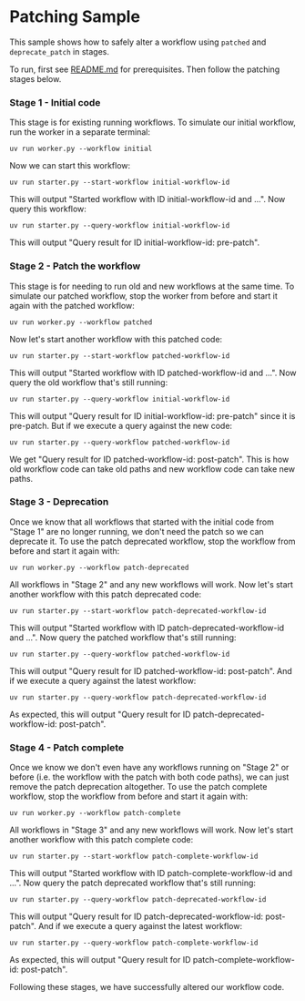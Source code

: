 # Patching Sample

This sample shows how to safely alter a workflow using `patched` and `deprecate_patch` in stages.

To run, first see [README.md](../README.md) for prerequisites. Then follow the patching stages below.

### Stage 1 - Initial code

This stage is for existing running workflows. To simulate our initial workflow, run the worker in a separate terminal:

    uv run worker.py --workflow initial

Now we can start this workflow:

    uv run starter.py --start-workflow initial-workflow-id

This will output "Started workflow with ID initial-workflow-id and ...". Now query this workflow:

    uv run starter.py --query-workflow initial-workflow-id

This will output "Query result for ID initial-workflow-id: pre-patch".

### Stage 2 - Patch the workflow

This stage is for needing to run old and new workflows at the same time. To simulate our patched workflow, stop the
worker from before and start it again with the patched workflow:

    uv run worker.py --workflow patched

Now let's start another workflow with this patched code:

    uv run starter.py --start-workflow patched-workflow-id

This will output "Started workflow with ID patched-workflow-id and ...". Now query the old workflow that's still
running:

    uv run starter.py --query-workflow initial-workflow-id

This will output "Query result for ID initial-workflow-id: pre-patch" since it is pre-patch. But if we execute a query
against the new code:

    uv run starter.py --query-workflow patched-workflow-id

We get "Query result for ID patched-workflow-id: post-patch". This is how old workflow code can take old paths and new
workflow code can take new paths.

### Stage 3 - Deprecation

Once we know that all workflows that started with the initial code from "Stage 1" are no longer running, we don't need
the patch so we can deprecate it. To use the patch deprecated workflow, stop the workflow from before and start it again
with:

    uv run worker.py --workflow patch-deprecated

All workflows in "Stage 2" and any new workflows will work. Now let's start another workflow with this patch deprecated
code:

    uv run starter.py --start-workflow patch-deprecated-workflow-id

This will output "Started workflow with ID patch-deprecated-workflow-id and ...". Now query the patched workflow that's
still running:

    uv run starter.py --query-workflow patched-workflow-id

This will output "Query result for ID patched-workflow-id: post-patch". And if we execute a query against the latest
workflow:

    uv run starter.py --query-workflow patch-deprecated-workflow-id

As expected, this will output "Query result for ID patch-deprecated-workflow-id: post-patch".

### Stage 4 - Patch complete

Once we know we don't even have any workflows running on "Stage 2" or before (i.e. the workflow with the patch with
both code paths), we can just remove the patch deprecation altogether. To use the patch complete workflow, stop the
workflow from before and start it again with:

    uv run worker.py --workflow patch-complete

All workflows in "Stage 3" and any new workflows will work. Now let's start another workflow with this patch complete
code:

    uv run starter.py --start-workflow patch-complete-workflow-id

This will output "Started workflow with ID patch-complete-workflow-id and ...". Now query the patch deprecated workflow
that's still running:

    uv run starter.py --query-workflow patch-deprecated-workflow-id

This will output "Query result for ID patch-deprecated-workflow-id: post-patch". And if we execute a query against the
latest workflow:

    uv run starter.py --query-workflow patch-complete-workflow-id

As expected, this will output "Query result for ID patch-complete-workflow-id: post-patch".

Following these stages, we have successfully altered our workflow code.